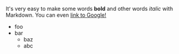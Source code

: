 It's very easy to make some words **bold** and other words *italic* with Markdown. You can even [link to Google!](http://google.com)

* foo
* bar
	* baz
	* abc
